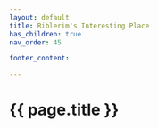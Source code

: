 ```yaml
---
layout: default
title: Riblerim's Interesting Place
has_children: true
nav_order: 45

footer_content: 

---
```


# {{ page.title }}


